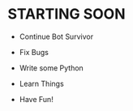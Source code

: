 # STARTING SOON

- Continue Bot Survivor

- Fix Bugs

- Write some Python

- Learn Things

- Have Fun!
